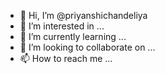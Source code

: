 - 👋 Hi, I’m @priyanshichandeliya
- 👀 I’m interested in ...
- 🌱 I’m currently learning ...
- 💞️ I’m looking to collaborate on ...
- 📫 How to reach me ...

<!---
priyanshichandeliya/priyanshichandeliya is a ✨ special ✨ repository because its `README.md` (this file) appears on your GitHub profile.
You c
